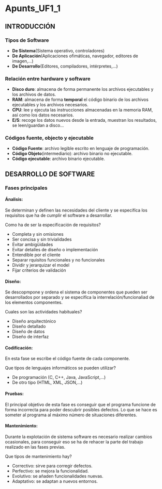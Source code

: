 # Apunts_UF1_1

## INTRODUCCIÓN

### Tipos de Software
- **De Sistema**(Sistema operativo, controladores)
- **De Aplicación**(Aplicaciones ofimáticas, navegador, editores de imagen,...)
- **De Desarrollo**(Editores, compiladores, intérpretes,...)

### Relación entre hardware y software
- **Disco duro**: almacena de forma permanente los archivos ejecutables y los archivos de datos.
- **RAM**: almacena de forma **temporal** el código binario de los archivos ejecutables y los archivos necesarios.
- **CPU**: lee y ejecuta las instrucciones almacenadas en la memoria RAM, así como los datos necesarios.
- **E/S**: recoge los datos nuevos desde la entrada, muestran los resultados, se leen/guardan a disco...

### Códigos fuente, objecto y ejecutable
- **Código Fuente**: archivo legible escrito en lenguaje de programación.
- **Código Objeto**(intermediario): archivo binario no ejecutable. 
- **Código ejecutable**: archivo binario ejecutable.

        
## DESARROLLO DE SOFTWARE

### Fases principales
#### Ánalisis: 
Se determinan y definen las necesidades del cliente y se especifíca los requisitos que ha de cumplir el software a desarrollar.

  Como ha de ser la especificación de requisitos?
  - Completa y sin omisiones
  - Ser concisa y sin trivialidades
  - Evitar ambigüidades
  - Evitar detalles de diseño o implementación
  - Entendible por el cliente
  - Separar rquisitos funcionales y no funcionales
  - Dividir y jerarquizar el model
  - Fijar criterios de validación
   

#### Diseño: 
Se descopmpone y ordena el sistema de componentes que pueden ser desarrollados por separado y se especifíca la interrelación/funcionaliad de los elementos componentes.

Cuales son las actividades habituales?
- Diseño arquitectónico
- Diseño detallado
- Diseño de datos
- Diseño de interfaz


#### Codificación: 
En esta fase se escribe el código fuente de cada componente.

Que tipos de lenguajes informáticos se pueden utilizar?
- De programación (C, C++, Java, JavaScript,...)
- De otro tipo (HTML, XML, JSON,...)
  

#### Pruebas: 
El principal objetivo de esta fase es conseguir que el programa funcione  de forma incorrecta para poder descubrir posibles defectos. Lo que se hace es someter al programa al máximo número de situaciones diferentes.


#### Mantenimiento: 
Durante la explotación de sistema software es necesario realizar cambios ocasionales, para conseguir eso se ha de rehacer la parte del trabajo realizado en las fases previas.
  
Que tipos de mantenimiento hay?
- Correctivo: sirve para corregir defectos.
- Perfectivo: se mejora la funcionalidad.
- Evolutivo: se añaden funcionalidades nuevas.
- Adaptativo: se adaptan a nuevos entornos.
